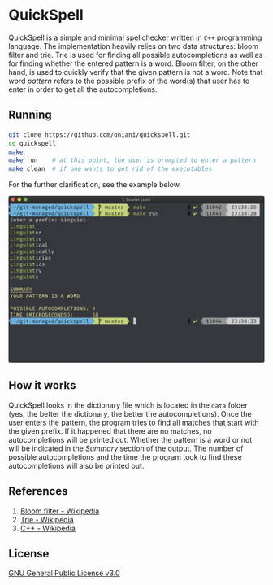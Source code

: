# QuickSpell

QuickSpell is a simple and minimal spellchecker written in `C++` programming language. The implementation heavily relies on two data structures: bloom filter and trie. Trie is used for finding all possible autocompletions as well as for finding whether the entered pattern is a word. Bloom filter, on the other hand, is used to quickly verify that the given pattern is not a word. Note that word _pattern_ refers to the possible prefix of the word(s) that user has to enter in order to get all the autocompletions.

## Running

```sh
git clone https://github.com/oniani/quickspell.git
cd quickspell
make
make run    # at this point, the user is prompted to enter a pattern
make clean  # if one wants to get rid of the executables
```

For the further clarification, see the example below.

![Demo](./images/demo.png)

## How it works

QuickSpell looks in the dictionary file which is located in the `data` folder (yes, the better the dictionary, the better the autocompletions). Once the user enters the pattern, the program tries to find all matches that start with the given prefix. If it happened that there are no matches, no autocompletions will be printed out. Whether the pattern is a word or not will be indicated in the _Summary_ section of the output. The number of possible autocompletions and the time the program took to find these autocompletions will also be printed out.

## References

1. [Bloom filter - Wikipedia](https://en.wikipedia.org/wiki/Bloom_filter)
1. [Trie - Wikipedia](https://en.wikipedia.org/wiki/Trie)
1. [C++ - Wikipedia](https://en.wikipedia.org/wiki/C%2B%2B)

## License

[GNU General Public License v3.0](LICENSE)
